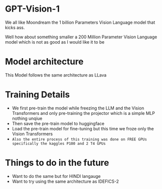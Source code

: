 # GPT-Vision-1

We all like Moondream the 1 billion Parameters Vision Language model that kicks ass.

Well how about something smaller a 200 Million Parameter Vision Language model which is not as good as I would like it to be 

# Model architecture 

This Model follows the same architecture as LLava 

# Training Details 

- We first pre-train the model while freezing the LLM and the Vision Transformers and only pre-training the projector which is a simple MLP nothing unqiue 
- Then save the pre-train model to huggingface 
- Load the pre-train model for fine-tuning but this time we froze only the Vision Transformers  
- `Also the entire process of this training was done on FREE GPUs specifically the kaggles P100 and 2 T4 GPUs`

# Things to do in the future 
- Want to do the same but for  HINDI langauge 
- Want to try using the same architecture as IDEFICS-2 





